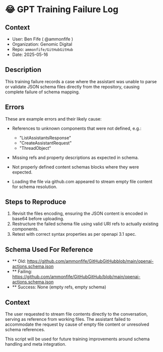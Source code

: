 # 😂 GPT Training Failure Log

## Context
- User: Ben Fife (
  @ammonfife )
- Organization: Genomic Digital
- Repo: `ammonfife/GitHubGitHub`
- Date: 2025-05-16


## Description

This training failure records a case where the assistant was unable to parse or validate JSON schema files directly from the repository, causing complete failure of schema mapping.

## Errors

These are example errors and their likely cause: 

- References to unknown components that were not defined, e.g.: 
  - "ListAssistantsResponse" 
  - "CreateAssistantRequest"
  - "ThreadObject"
- Missing refs and property descriptions as expected in schema.
- Not properly defined content schemas blocks where they were expected.

- Loading the file via github.com appeared to stream empty file content for schema resolution.

## Steps to Reproduce

1. Revisit the files encoding, ensuring the JSON content is encoded in base64 before uploading.
 2. Restructure the failed schema file using valid URI refs to actually existing components.
3. Retest with correct syntax properties as per openapi 3.1 spec.

## Schema Used For Reference

- ** Old: https://github.com/ammonfife/GitHubGitHubblob/main/openai-actions.schema.json
- ** Failing: https://github.com/ammonfife/GitHubGitHub/blob/main/openai-actions.schema.json
- ** Success: None (empty refs, empty schema)

## Context

The user requested to stream file contents directly to the conversation, serving as reference from working files. The assistant failed to accommodate the request by cause of empty file content or unresolved schema references.

This script will be used for future training improvements around schema handling and meta integration.